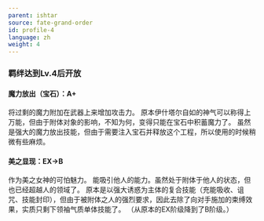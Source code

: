 ```yaml
---
parent: ishtar
source: fate-grand-order
id: profile-4
language: zh
weight: 4
---
```


### 羁绊达到Lv.4后开放

#### 魔力放出（宝石）：A+

将过剩的魔力附加在武器上来增加攻击力。
原本伊什塔尔自如的神气可以称得上万能，但由于附体对象的影响，不知为何，变得只能在宝石中积蓄魔力了。
虽然是强大的魔力放出技能，但由于需要注入宝石并释放这个工程，所以使用的时候稍微有些麻烦。

#### 美之显现：EX→B

作为美之女神的可怕魅力。
能吸引他人的能力。虽然处于附体于他人的状态，但也已经超越人的领域了。
原本是以强大诱惑为主体的复合技能（充能吸收、诅咒、技能封印），但由于被附体之人的强烈要求，因此去除了向对手施加的束缚效果，实质只剩下领袖气质单体技能了。
（从原本的EX阶级降到了B阶级。）
